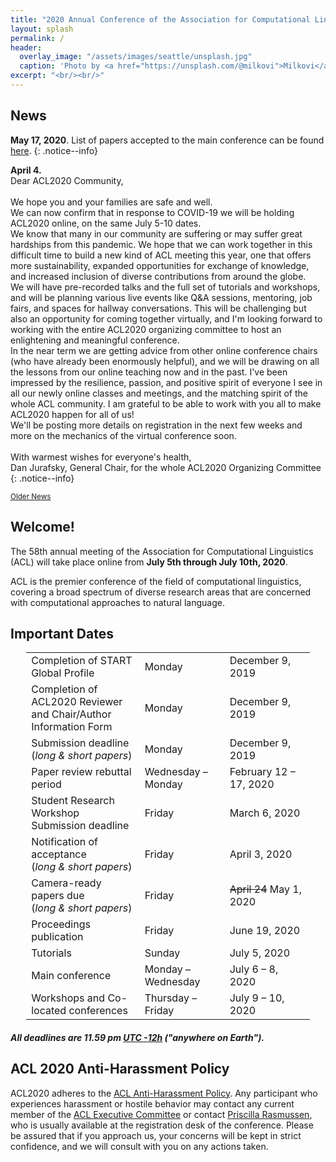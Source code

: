 ```yaml
---
title: "2020 Annual Conference of the Association for Computational Linguistics"
layout: splash
permalink: /
header:
  overlay_image: "/assets/images/seattle/unsplash.jpg"
  caption: 'Photo by <a href="https://unsplash.com/@milkovi">Milkovi</a> on <a href="http://www.unsplash.com">Unsplash</a>'
excerpt: "<br/><br/>"
---
```


<h2>News</h2>

**May 17, 2020**. List of papers accepted to the main conference can be found [here](/program/accepted). 
{: .notice--info} 

**April 4.**<br/>
Dear ACL2020 Community,<br/><br/> 
We hope you and your families are safe and well.<br/>
We can now confirm that in response to COVID-19 we will be holding ACL2020 online, on the same July 5-10 dates.<br/>
We know that many in our community are suffering or may suffer great hardships from this pandemic. We hope that we can work together in this difficult time to build a new kind of ACL meeting this year, one that offers more sustainability, expanded opportunities for exchange of knowledge, and increased inclusion of diverse contributions from around the globe.<br/>
We will have pre-recorded talks and the full set of tutorials and workshops, and will be planning various live events like Q&A sessions, mentoring, job fairs, and spaces for hallway conversations. This will be challenging but also an opportunity for coming together virtually, and I'm looking forward to working with the entire ACL2020 organizing committee to host an enlightening and meaningful conference. <br/>
In the near term we are getting advice from other online conference chairs (who have already been enormously helpful), and we will be drawing on all the lessons from our online teaching now and in the past. I've been impressed by the resilience, passion, and positive spirit of everyone I see in all our newly online classes and meetings, and the matching spirit of the whole ACL community. I am grateful to be able to work with you all to make ACL2020 happen for all of us! <br/>
We'll be posting more details on registration in the next few weeks and more on the mechanics of the virtual conference soon.<br/><br/>
With warmest wishes for everyone's health,<br/>
Dan Jurafsky, General Chair, for the whole ACL2020 Organizing Committee
{: .notice--info} 

<div class="text-center">
    <a href="/archive/" style="font-size: smaller; font-decoration: italic;">Older News</a>
</div>

<h2>Welcome!</h2>

The 58th annual meeting of the Association for Computational Linguistics (ACL) will take place online from <b>July 5th through July 10th, 2020</b>.

ACL is the premier conference of the field of computational linguistics, covering a broad spectrum of diverse research areas that are concerned with computational approaches to natural language.


<h2 id="dates">Important Dates</h2>
<center>
<table style="width: 90%">
    <tbody>
        <tr>
            <td style="width: 40%;">Completion of START Global Profile</td>
            <td style="width: 30%;">Monday</td>
            <td>December 9, 2019</td>
        </tr>
        <tr>
            <td style="width: 40%;">Completion of ACL2020 Reviewer and Chair/Author Information Form</td>
            <td style="width: 30%;">Monday</td>
            <td>December 9, 2019</td>
        </tr>
        <tr>
            <td style="width: 40%;">Submission deadline<br/>(<i>long &amp; short papers</i>)</td>
            <td style="width: 30%;">Monday</td>
            <td>December 9, 2019</td>
        </tr>
        <tr>
            <td style="width: 40%;">Paper review rebuttal period<br/></td>
            <td style="width: 30%;">Wednesday &ndash; Monday</td>
            <td>February 12 &ndash; 17, 2020</td>
        </tr>
        <tr>
            <td style="width: 40%;">Student Research Workshop Submission deadline<br/></td>
            <td style="width: 30%;">Friday</td>
            <td>March 6, 2020</td>
        </tr>       
        <tr>
            <td>Notification of acceptance<br/>(<i>long &amp; short papers</i>)</td>
            <td>Friday</td>
            <td>April 3, 2020</td>
        </tr>
        <tr>
          <td>Camera-ready papers due<br/>(<i>long &amp; short papers</i>)</td>
          <td>Friday</td>
          <td><strike>April 24</strike> May 1, 2020</td>
        </tr>
        <tr>
            <td>Proceedings publication</td>
            <td>Friday</td>
            <td>June 19, 2020</td>
        </tr>        
        <tr>
            <td>Tutorials</td>
            <td>Sunday</td>
            <td>July 5, 2020</td>
        </tr>        
        <tr>
            <td>Main conference</td>
            <td>Monday &ndash; Wednesday</td>
            <td>July 6 &ndash; 8, 2020</td>
        </tr>        
        <tr>
            <td>Workshops and Co-located conferences</td>
            <td>Thursday &ndash; Friday</td>
            <td>July 9 &ndash; 10, 2020</td>
        </tr>        
</tbody>
</table>
</center>
<h5>All deadlines are 11.59 pm <a target="_blank" href="https://www.timeanddate.com/time/zone/timezone/utc-12">UTC -12h</a> ("anywhere on Earth").</h5>

<h2>ACL 2020 Anti-Harassment Policy</h2>
ACL2020 adheres to the <a href="https://www.aclweb.org/adminwiki/index.php?title=Anti-Harassment_Policy">ACL Anti-Harassment Policy</a>. Any participant who experiences harassment or hostile behavior may contact any current member of the <a href="https://www.aclweb.org/portal/about">ACL Executive Committee</a> or contact <a href="mailto:acl@aclweb.org">Priscilla Rasmussen</a>, who is usually available at the registration desk of the conference. Please be assured that if you approach us, your concerns will be kept in strict confidence, and we will consult with you on any actions taken.
